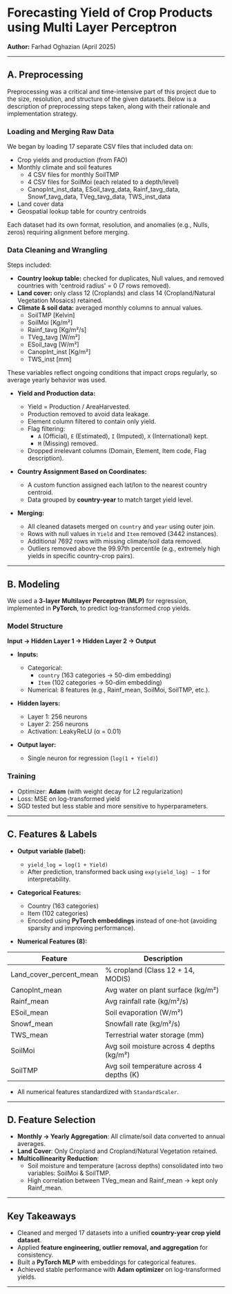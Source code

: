 # Forecasting Yield of Crop Products using Multi Layer Perceptron

**Author:** Farhad Oghazian (April 2025)

---

## A. Preprocessing  

Preprocessing was a critical and time-intensive part of this project due to the size, resolution, and structure of the given datasets. Below is a description of preprocessing steps taken, along with their rationale and implementation strategy.  

### Loading and Merging Raw Data  
We began by loading 17 separate CSV files that included data on:  

- Crop yields and production (from FAO)  
- Monthly climate and soil features  
  - 4 CSV files for monthly SoilTMP  
  - 4 CSV files for SoilMoi (each related to a depth/level)  
  - CanopInt_inst_data, ESoil_tavg_data, Rainf_tavg_data, Snowf_tavg_data, TVeg_tavg_data, TWS_inst_data  
- Land cover data  
- Geospatial lookup table for country centroids  

Each dataset had its own format, resolution, and anomalies (e.g., Nulls, zeros) requiring alignment before merging.  

### Data Cleaning and Wrangling  
Steps included:  

- **Country lookup table:** checked for duplicates, Null values, and removed countries with 'centroid radius' = 0 (7 rows removed).  
- **Land cover:** only class 12 (Croplands) and class 14 (Cropland/Natural Vegetation Mosaics) retained.  
- **Climate & soil data:** averaged monthly columns to annual values.  
  - SoilTMP [Kelvin]  
  - SoilMoi [Kg/m²]  
  - Rainf_tavg [Kg/m²/s]  
  - TVeg_tavg [W/m²]  
  - ESoil_tavg [W/m²]  
  - CanopInt_inst [Kg/m²]  
  - TWS_inst [mm]  

These variables reflect ongoing conditions that impact crops regularly, so average yearly behavior was used.  

- **Yield and Production data:**  
  - Yield = Production / AreaHarvested.  
  - Production removed to avoid data leakage.  
  - Element column filtered to contain only yield.  
  - Flag filtering:  
    - `A` (Official), `E` (Estimated), `I` (Imputed), `X` (International) kept.  
    - `M` (Missing) removed.  
  - Dropped irrelevant columns (Domain, Element, Item code, Flag description).  

- **Country Assignment Based on Coordinates:**  
  - A custom function assigned each lat/lon to the nearest country centroid.  
  - Data grouped by **country-year** to match target yield level.  

- **Merging:**  
  - All cleaned datasets merged on `country` and `year` using outer join.  
  - Rows with null values in `Yield` and `Item` removed (3442 instances).  
  - Additional 7692 rows with missing climate/soil data removed.  
  - Outliers removed above the 99.97th percentile (e.g., extremely high yields in specific country-crop pairs).  

---

## B. Modeling  

We used a **3-layer Multilayer Perceptron (MLP)** for regression, implemented in **PyTorch**, to predict log-transformed crop yields.  

### Model Structure  

**Input → Hidden Layer 1 → Hidden Layer 2 → Output**  

- **Inputs:**  
  - Categorical:  
    - `country` (163 categories → 50-dim embedding)  
    - `Item` (102 categories → 50-dim embedding)  
  - Numerical: 8 features (e.g., Rainf_mean, SoilMoi, SoilTMP, etc.).  

- **Hidden layers:**  
  - Layer 1: 256 neurons  
  - Layer 2: 256 neurons  
  - Activation: LeakyReLU (α = 0.01)  

- **Output layer:**  
  - Single neuron for regression (`log(1 + Yield)`)  

### Training  

- Optimizer: **Adam** (with weight decay for L2 regularization)  
- Loss: MSE on log-transformed yield  
- SGD tested but less stable and more sensitive to hyperparameters.  

---

## C. Features & Labels  

- **Output variable (label):**  
  - `yield_log = log(1 + Yield)`  
  - After prediction, transformed back using `exp(yield_log) − 1` for interpretability.  

- **Categorical Features:**  
  - Country (163 categories)  
  - Item (102 categories)  
  - Encoded using **PyTorch embeddings** instead of one-hot (avoiding sparsity and improving performance).  

- **Numerical Features (8):**  

| Feature                  | Description |
|---------------------------|-------------|
| Land_cover_percent_mean  | % cropland (Class 12 + 14, MODIS) |
| CanopInt_mean            | Avg water on plant surface (kg/m²) |
| Rainf_mean               | Avg rainfall rate (kg/m²/s) |
| ESoil_mean               | Soil evaporation (W/m²) |
| Snowf_mean               | Snowfall rate (kg/m²/s) |
| TWS_mean                 | Terrestrial water storage (mm) |
| SoilMoi                  | Avg soil moisture across 4 depths (kg/m²) |
| SoilTMP                  | Avg soil temperature across 4 depths (K) |

- All numerical features standardized with `StandardScaler`.  

---

## D. Feature Selection  

- **Monthly → Yearly Aggregation**: All climate/soil data converted to annual averages.  
- **Land Cover**: Only Cropland and Cropland/Natural Vegetation retained.  
- **Multicollinearity Reduction**:  
  - Soil moisture and temperature (across depths) consolidated into two variables: SoilMoi & SoilTMP.  
  - High correlation between TVeg_mean and Rainf_mean → kept only Rainf_mean.  

---

## Key Takeaways  

- Cleaned and merged 17 datasets into a unified **country-year crop yield dataset**.  
- Applied **feature engineering, outlier removal, and aggregation** for consistency.  
- Built a **PyTorch MLP** with embeddings for categorical features.  
- Achieved stable performance with **Adam optimizer** on log-transformed yields.  

---
